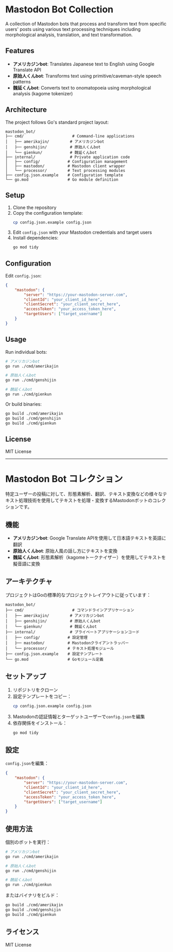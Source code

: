 # Mastodon Bot Collection

A collection of Mastodon bots that process and transform text from specific users' posts using various text processing techniques including morphological analysis, translation, and text transformation.

## Features

- **アメリカジンbot**: Translates Japanese text to English using Google Translate API
- **原始人くんbot**: Transforms text using primitive/caveman-style speech patterns
- **魏延くんbot**: Converts text to onomatopoeia using morphological analysis (kagome tokenizer)

## Architecture

The project follows Go's standard project layout:

```
mastodon_bot/
├── cmd/                     # Command-line applications
│   ├── amerikajin/         # アメリカジンbot
│   ├── genshijin/          # 原始人くんbot
│   └── gienkun/            # 魏延くんbot
├── internal/               # Private application code
│   ├── config/            # Configuration management
│   ├── mastodon/          # Mastodon client wrapper
│   └── processor/         # Text processing modules
├── config.json.example    # Configuration template
└── go.mod                 # Go module definition
```

## Setup

1. Clone the repository
2. Copy the configuration template:
   ```bash
   cp config.json.example config.json
   ```
3. Edit `config.json` with your Mastodon credentials and target users
4. Install dependencies:
   ```bash
   go mod tidy
   ```

## Configuration

Edit `config.json`:

```json
{
    "mastodon": {
        "server": "https://your-mastodon-server.com",
        "clientId": "your_client_id_here",
        "clientSecret": "your_client_secret_here",
        "accessToken": "your_access_token_here",
        "targetUsers": ["target_username"]
    }
}
```

## Usage

Run individual bots:

```bash
# アメリカジンbot
go run ./cmd/amerikajin

# 原始人くんbot
go run ./cmd/genshijin

# 魏延くんbot
go run ./cmd/gienkun
```

Or build binaries:

```bash
go build ./cmd/amerikajin
go build ./cmd/genshijin
go build ./cmd/gienkun
```

## License

MIT License

---

# Mastodon Bot コレクション

特定ユーザーの投稿に対して、形態素解析、翻訳、テキスト変換などの様々なテキスト処理技術を使用してテキストを処理・変換するMastodonボットのコレクションです。

## 機能

- **アメリカジンbot**: Google Translate APIを使用して日本語テキストを英語に翻訳
- **原始人くんbot**: 原始人風の話し方にテキストを変換
- **魏延くんbot**: 形態素解析（kagomeトークナイザー）を使用してテキストを擬音語に変換

## アーキテクチャ

プロジェクトはGoの標準的なプロジェクトレイアウトに従っています：

```
mastodon_bot/
├── cmd/                     # コマンドラインアプリケーション
│   ├── amerikajin/         # アメリカジンbot
│   ├── genshijin/          # 原始人くんbot
│   └── gienkun/            # 魏延くんbot
├── internal/               # プライベートアプリケーションコード
│   ├── config/            # 設定管理
│   ├── mastodon/          # Mastodonクライアントラッパー
│   └── processor/         # テキスト処理モジュール
├── config.json.example    # 設定テンプレート
└── go.mod                 # Goモジュール定義
```

## セットアップ

1. リポジトリをクローン
2. 設定テンプレートをコピー：
   ```bash
   cp config.json.example config.json
   ```
3. Mastodonの認証情報とターゲットユーザーで`config.json`を編集
4. 依存関係をインストール：
   ```bash
   go mod tidy
   ```

## 設定

`config.json`を編集：

```json
{
    "mastodon": {
        "server": "https://your-mastodon-server.com",
        "clientId": "your_client_id_here",
        "clientSecret": "your_client_secret_here",
        "accessToken": "your_access_token_here",
        "targetUsers": ["target_username"]
    }
}
```

## 使用方法

個別のボットを実行：

```bash
# アメリカジンbot
go run ./cmd/amerikajin

# 原始人くんbot
go run ./cmd/genshijin

# 魏延くんbot
go run ./cmd/gienkun
```

またはバイナリをビルド：

```bash
go build ./cmd/amerikajin
go build ./cmd/genshijin
go build ./cmd/gienkun
```

## ライセンス

MIT License